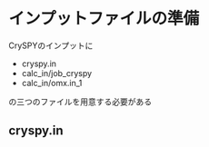 # インプットファイルの準備
CrySPYのインプットに

- cryspy.in
- calc_in/job_cryspy
- calc_in/omx.in_1

の三つのファイルを用意する必要がある

## cryspy.in
